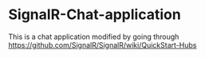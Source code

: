 SignalR-Chat-application
========================

This is a chat application modified by going through https://github.com/SignalR/SignalR/wiki/QuickStart-Hubs
